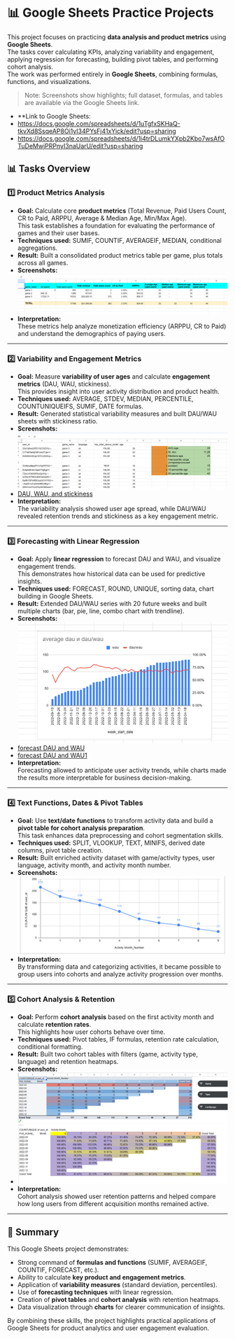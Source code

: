 # 📊 Google Sheets Practice Projects

This project focuses on practicing **data analysis and product metrics** using **Google Sheets**.  
The tasks cover calculating KPIs, analyzing variability and engagement, applying regression for forecasting, building pivot tables, and performing cohort analysis.  
The work was performed entirely in **Google Sheets**, combining formulas, functions, and visualizations.  


> Note: Screenshots show highlights; full dataset, formulas, and tables are available via the Google Sheets link.
- **Link to Google Sheets:
- https://docs.google.com/spreadsheets/d/1uTgfxSKHaQ-tkvXd8SsqeAP8Oi1yI34PYsFj41xYick/edit?usp=sharing
- https://docs.google.com/spreadsheets/d/1i4trDLumkYXpb2Kbo7wsAfOTuDeMwjPRPnyI3naUarU/edit?usp=sharing
 

## 📊 Tasks Overview  

### 1️⃣ Product Metrics Analysis
- **Goal:** Calculate core **product metrics** (Total Revenue, Paid Users Count, CR to Paid, ARPPU, Average & Median Age, Min/Max Age).  
This task establishes a foundation for evaluating the performance of games and their user bases.  
- **Techniques used:** SUMIF, COUNTIF, AVERAGEIF, MEDIAN, conditional aggregations.  
- **Result:** Built a consolidated product metrics table per game, plus totals across all games.  
- **Screenshots:** ![Product Metrics](assets/task1.png)
- **Interpretation:**  
These metrics help analyze monetization efficiency (ARPPU, CR to Paid) and understand the demographics of paying users.  

---

### 2️⃣ Variability and Engagement Metrics  
- **Goal:** Measure **variability of user ages** and calculate **engagement metrics** (DAU, WAU, stickiness).  
This provides insight into user activity distribution and product health.  
- **Techniques used:** AVERAGE, STDEV, MEDIAN, PERCENTILE, COUNTUNIQUEIFS, SUMIF, DATE formulas.  
- **Result:** Generated statistical variability measures and built DAU/WAU sheets with stickiness ratio.  
- **Screenshots:** ![Engagement Analysis](assets/task2.png)
- [DAU, WAU, and stickiness](assets/task2.1.png)
- **Interpretation:**  
The variability analysis showed user age spread, while DAU/WAU revealed retention trends and stickiness as a key engagement metric.  

---

### 3️⃣ Forecasting with Linear Regression  
- **Goal:** Apply **linear regression** to forecast DAU and WAU, and visualize engagement trends.  
This demonstrates how historical data can be used for predictive insights.  
- **Techniques used:** FORECAST, ROUND, UNIQUE, sorting data, chart building in Google Sheets.  
- **Result:** Extended DAU/WAU series with 20 future weeks and built multiple charts (bar, pie, line, combo chart with trendline).  
- **Screenshots:** ![combo chart](assets/task3.png)
- [forecast DAU and WAU](assets/task3.1.png)
- [forecast DAU and WAU1](assets/task3.2.png)
- **Interpretation:**  
Forecasting allowed to anticipate user activity trends, while charts made the results more interpretable for business decision-making.  

---

### 4️⃣ Text Functions, Dates & Pivot Tables
- **Goal:** Use **text/date functions** to transform activity data and build a **pivot table for cohort analysis preparation**.  
This task enhances data preprocessing and cohort segmentation skills.  
- **Techniques used:** SPLIT, VLOOKUP, TEXT, MINIFS, derived date columns, pivot table creation.  
- **Result:** Built enriched activity dataset with game/activity types, user language, activity month, and activity month number.  
- **Screenshots:** ![line charts](assets/task4.png)
- **Interpretation:**  
By transforming data and categorizing activities, it became possible to group users into cohorts and analyze activity progression over months.  

---

### 5️⃣ Cohort Analysis & Retention
- **Goal:** Perform **cohort analysis** based on the first activity month and calculate **retention rates**.  
This highlights how user cohorts behave over time.  
- **Techniques used:** Pivot tables, IF formulas, retention rate calculation, conditional formatting.  
- **Result:** Built two cohort tables with filters (game, activity type, language) and retention heatmaps.  
- **Screenshots:** ![cohort table](assets/task5.png)
- ![cohort table](assets/task5.1.png)
- **Interpretation:**  
Cohort analysis showed user retention patterns and helped compare how long users from different acquisition months remained active.  

---

## 📌 Summary
This Google Sheets project demonstrates:  
- Strong command of **formulas and functions** (SUMIF, AVERAGEIF, COUNTIF, FORECAST, etc.).  
- Ability to calculate **key product and engagement metrics**.  
- Application of **variability measures** (standard deviation, percentiles).  
- Use of **forecasting techniques** with linear regression.  
- Creation of **pivot tables** and **cohort analysis** with retention heatmaps.  
- Data visualization through **charts** for clearer communication of insights.  

By combining these skills, the project highlights practical applications of Google Sheets for product analytics and user engagement evaluation.  
